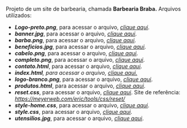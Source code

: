 Projeto de um site de barbearia, chamada <strong>Barbearia Braba.</strong> Arquivos utilizados:
<ul>
 	<li><em><strong>Logo-preto.png</strong></em>, para acessar o arquivo, <a href="https://github.com/rodrigorissettoterra/HTML-e-CSS/blob/main/Logo-preto.png" target="_blank" rel="nofollow noopener noreferrer"><span style="text-decoration: underline;"><em>clique aqui</em></span></a>.</li>
 	<li><em><strong>banner.jpg</strong></em>, para acessar o arquivo, <a href="https://github.com/rodrigorissettoterra/HTML-e-CSS/blob/main/banner.jpg" target="_blank" rel="nofollow noopener noreferrer"><span style="text-decoration: underline;"><em>clique aqui</em></span></a>.</li>
 	<li><em><strong>barba.png</strong></em>, para acessar o arquivo, <a href="https://github.com/rodrigorissettoterra/HTML-e-CSS/blob/main/barba.png" target="_blank" rel="nofollow noopener noreferrer"><span style="text-decoration: underline;"><em>clique aqui</em></span></a>.</li>
 	<li><em><strong>beneficios.jpg</strong></em>, para acessar o arquivo, <a href="https://github.com/rodrigorissettoterra/HTML-e-CSS/blob/main/beneficios.jpg" target="_blank" rel="nofollow noopener noreferrer"><span style="text-decoration: underline;"><em>clique aqui</em></span></a>.</li>
 	<li><em><strong>cabelo.png</strong></em>, para acessar o arquivo, <a href="https://github.com/rodrigorissettoterra/HTML-e-CSS/blob/main/cabelo.png" target="_blank" rel="nofollow noopener noreferrer"><span style="text-decoration: underline;"><em>clique aqui</em></span></a>.</li>
 	<li><em><strong>completo.png</strong></em>, para acessar o arquivo, <a href="https://github.com/rodrigorissettoterra/HTML-e-CSS/blob/main/completo.png" target="_blank" rel="nofollow noopener noreferrer"><span style="text-decoration: underline;"><em>clique aqui</em></span></a>.</li>
 	<li><em><strong>contato.html</strong></em>, para acessar o arquivo, <a href="https://github.com/rodrigorissettoterra/HTML-e-CSS/blob/main/contato.html" target="_blank" rel="nofollow noopener noreferrer"><span style="text-decoration: underline;"><em>clique aqui</em></span></a>.</li>
 	<li><em><strong>index.html</strong></em><em>, para acessar o arquivo, <a href="https://github.com/rodrigorissettoterra/HTML-e-CSS/blob/main/index.html" target="_blank" rel="nofollow noopener noreferrer">clique aqui.</a></em></li>
 	<li><em><strong>logo-branco.png</strong></em>, para acessar o arquivo, <a href="https://github.com/rodrigorissettoterra/HTML-e-CSS/blob/main/logo-branco.png" target="_blank" rel="nofollow noopener noreferrer"><span style="text-decoration: underline;"><em>clique aqui</em></span></a>.</li>
 	<li><em><strong>produtos.html</strong></em>, para acessar o arquivo, <a href="https://github.com/rodrigorissettoterra/HTML-e-CSS/blob/main/produtos.html" target="_blank" rel="nofollow noopener noreferrer"><span style="text-decoration: underline;"><em>clique aqui</em></span></a>.</li>
 	<li><em><strong>reset.css</strong></em>, para acessar o arquivo, <a href="https://github.com/rodrigorissettoterra/HTML-e-CSS/blob/main/reset.css" target="_blank" rel="nofollow noopener noreferrer"><span style="text-decoration: underline;"><em>clique aqui</em></span></a>. Site de referência: <em><a href="https://meyerweb.com/eric/tools/css/reset/" target="_blank" rel="nofollow noopener noreferrer">https://meyerweb.com/eric/tools/css/reset/</em></a></li>
 	<li><em><strong>style-home.css</strong></em>, para acessar o arquivo, <a href="https://github.com/rodrigorissettoterra/HTML-e-CSS/blob/main/style-home.css" target="_blank" rel="nofollow noopener noreferrer"><span style="text-decoration: underline;"><em>clique aqui</em></span></a>.</li>
 	<li><em><strong>style.css</strong></em>, para acessar o arquivo, <a href="https://github.com/rodrigorissettoterra/HTML-e-CSS/blob/main/style.css" target="_blank" rel="nofollow noopener noreferrer"><span style="text-decoration: underline;"><em>clique aqui</em></span></a>.</li>
 	<li><em><strong>utensilios.jpg</strong></em>, para acessar o arquivo, <a href="https://github.com/rodrigorissettoterra/HTML-e-CSS/blob/main/utensilios.jpg" target="_blank" rel="nofollow noopener noreferrer"><span style="text-decoration: underline;"><em>clique aqui</em></span></a>.</li>
</ul>
&nbsp;
